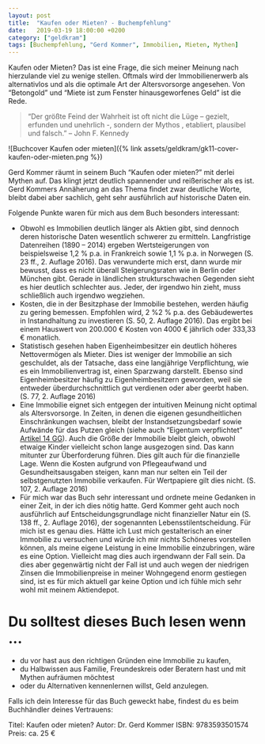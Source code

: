 ```yaml
---
layout: post
title:  "Kaufen oder Mieten? - Buchempfehlung"
date:   2019-03-19 18:00:00 +0200
category: ["geldkram"]
tags: [Buchempfehlung, "Gerd Kommer", Immobilien, Mieten, Mythen]
---
```


Kaufen oder Mieten? Das ist eine Frage, die sich meiner Meinung nach hierzulande viel zu wenige stellen. Oftmals wird der Immobilienerwerb als alternativlos und als die optimale Art der Altersvorsorge angesehen. Von “Betongold” und “Miete ist zum Fenster hinausgeworfenes Geld” ist die Rede. 

> “Der größte Feind der Wahrheit ist oft nicht die Lüge – gezielt, erfunden und unehrlich -, sondern der Mythos
, etabliert, plausibel und falsch.” – John F. Kennedy


![Buchcover Kaufen oder mieten]({% link assets/geldkram/gk11-cover-kaufen-oder-mieten.png %})

Gerd Kommer räumt in seinem Buch “Kaufen oder mieten?” mit derlei Mythen auf. Das klingt jetzt deutlich spannender und reißerischer als es ist. Gerd Kommers Annäherung an das Thema findet zwar deutliche Worte, bleibt dabei aber sachlich, geht sehr ausführlich auf historische Daten ein.

Folgende Punkte waren für mich aus dem Buch besonders interessant:

* Obwohl es Immobilien deutlich länger als Aktien gibt, sind dennoch deren historische Daten wesentlich schwerer zu ermitteln. Langfristige Datenreihen (1890 – 2014) ergeben Wertsteigerungen von beispielsweise 1,2 % p.a. in Frankreich sowie 1,1 % p.a. in Norwegen (S. 23 ff., 2. Auflage 2016). Das verwunderte mich erst, dann wurde mir bewusst, dass es nicht überall Steigerungsraten wie in Berlin oder München gibt. Gerade in ländlichen strukturschwachen Gegenden sieht es hier deutlich schlechter aus. Jeder, der irgendwo hin zieht, muss schließlich auch irgendwo wegziehen.
* Kosten, die in der Besitzphase der Immobilie bestehen, werden häufig zu gering bemessen. Empfohlen wird, 2 %2 % p.a. des Gebäudewertes in Instandhaltung zu investieren (S. 50, 2. Auflage 2016). Das ergibt bei einem Hauswert von 200.000 € Kosten von 4000 € jährlich oder 333,33 € monatlich.
* Statistisch gesehen haben Eigenheimbesitzer ein deutlich höheres Nettovermögen als Mieter. Dies ist weniger der Immobilie an sich geschuldet, als der Tatsache, dass eine langjährige Verpflichtung, wie es ein Immobilienvertrag ist, einen Sparzwang darstellt. Ebenso sind Eigenheimbesitzer häufig zu Eigenheimbesitzern geworden, weil sie entweder überdurchschnittlich gut verdienen oder aber geerbt haben. (S. 77, 2. Auflage 2016)
* Eine Immobilie eignet sich entgegen der intuitiven Meinung nicht optimal als Altersvorsorge. In Zeiten, in denen
 die eigenen gesundheitlichen Einschränkungen wachsen, bleibt der Instandsetzungsbedarf sowie Aufwände für das Putzen gleich (siehe auch “Eigentum verpflichtet” [Artikel 14 GG](https://www.gesetze-im-internet.de/gg/art_14.html)). Auch die Größe der Immobilie bleibt gleich, obwohl etwaige Kinder vielleicht schon lange ausgezogen sind. Das kann mitunter zur Überforderung führen. Dies gilt auch für die finanzielle Lage. Wenn die Kosten aufgrund von Pflegeaufwand und Gesundheitsausgaben steigen, kann man nur selten ein Teil der selbstgenutzten Immobilie verkaufen. Für Wertpapiere gilt dies nicht. (S. 107, 2. Auflage 2016)
* Für mich war das Buch sehr interessant und ordnete meine Gedanken in einer Zeit, in der ich dies nötig hatte. Gerd Kommer geht auch noch ausführlich auf Entscheidungsgrundlage nicht finanzieller Natur ein (S. 138 ff., 2. Auflage 2016), der sogenannten Lebensstilentscheidung. Für mich ist es genau dies. Hätte ich Lust mich gestalterisch an einer Immobilie zu versuchen und würde ich mir nichts Schöneres vorstellen können, als meine eigene Leistung in eine Immobilie einzubringen, wäre es eine Option. Vielleicht mag dies auch irgendwann der Fall sein. Da dies aber gegenwärtig nicht der Fall ist und auch wegen der niedrigen Zinsen die Immobilienpreise in meiner Wohngegend enorm gestiegen sind, ist es für mich aktuell gar keine Option und ich fühle mich sehr wohl mit meinem Aktiendepot.


# Du solltest dieses Buch lesen wenn ...

* du vor hast aus den richtigen Gründen eine Immobilie zu kaufen,
* du Halbwissen aus Familie, Freundeskreis oder Beratern hast und mit Mythen aufräumen möchtest
* oder du Alternativen kennenlernen willst, Geld anzulegen.


Falls ich dein Interesse für das Buch geweckt habe, findest du es beim Buchhändler deines Vertrauens:

Titel: Kaufen oder mieten?
Autor: Dr. Gerd Kommer
ISBN: 9783593501574
Preis: ca. 25 €